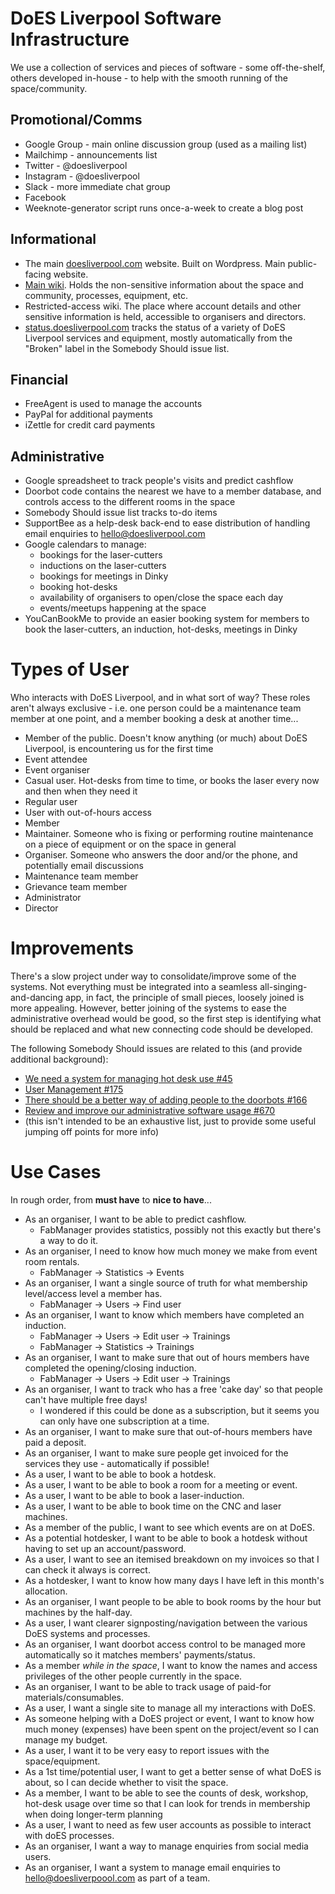# DoES Liverpool Software Infrastructure

We use a collection of services and pieces of software - some off-the-shelf, others developed in-house - to help with the smooth running of the space/community.

## Promotional/Comms

 * Google Group - main online discussion group (used as a mailing list)
 * Mailchimp - announcements list
 * Twitter - @doesliverpool
 * Instagram - @doesliverpool
 * Slack - more immediate chat group
 * Facebook 
 * Weeknote-generator script runs once-a-week to create a blog post

## Informational

 * The main [doesliverpool.com](http://doesliverpool.com) website.  Built on Wordpress.  Main public-facing website.
 * [Main wiki](https://github.com/DoESLiverpool/wiki/wiki).  Holds the non-sensitive information about the space and community, processes, equipment, etc.
 * Restricted-access wiki.  The place where account details and other sensitive information is held, accessible to organisers and directors.
 * [status.doesliverpool.com](http://status.doesliverpool.com) tracks the status of a variety of DoES Liverpool services and equipment, mostly automatically from the "Broken" label in the Somebody Should issue list.

## Financial

 * FreeAgent is used to manage the accounts
 * PayPal for additional payments
 * iZettle for credit card payments

## Administrative

 * Google spreadsheet to track people's visits and predict cashflow
 * Doorbot code contains the nearest we have to a member database, and controls access to the different rooms in the space
 * Somebody Should issue list tracks to-do items
 * SupportBee as a help-desk back-end to ease distribution of handling email enquiries to hello@doesliverpool.com
 * Google calendars to manage:
   * bookings for the laser-cutters
   * inductions on the laser-cutters
   * bookings for meetings in Dinky
   * booking hot-desks
   * availability of organisers to open/close the space each day
   * events/meetups happening at the space
 * YouCanBookMe to provide an easier booking system for members to book the laser-cutters, an induction, hot-desks, meetings in Dinky

# Types of User

Who interacts with DoES Liverpool, and in what sort of way?  These roles aren't always exclusive - i.e. one person could be a maintenance team member at one point, and a member booking a desk at another time...

 * Member of the public.  Doesn't know anything (or much) about DoES Liverpool, is encountering us for the first time
 * Event attendee
 * Event organiser
 * Casual user.  Hot-desks from time to time, or books the laser every now and then when they need it
 * Regular user
 * User with out-of-hours access
 * Member
 * Maintainer.  Someone who is fixing or performing routine maintenance on a piece of equipment or on the space in general
 * Organiser.  Someone who answers the door and/or the phone, and potentially email discussions
 * Maintenance team member
 * Grievance team member
 * Administrator
 * Director

# Improvements

There's a slow project under way to consolidate/improve some of the systems.  Not everything must be integrated into a seamless all-singing-and-dancing app, in fact, the principle of small pieces, loosely joined is more appealing.  However, better joining of the systems to ease the administrative overhead would be good, so the first step is identifying what should be replaced and what new connecting code should be developed.

The following Somebody Should issues are related to this (and provide additional background):
 * [We need a system for managing hot desk use #45](https://github.com/DoESLiverpool/somebody-should/issues/45)
 * [User Management #175](https://github.com/DoESLiverpool/somebody-should/issues/175)
 * [There should be a better way of adding people to the doorbots #166](https://github.com/DoESLiverpool/somebody-should/issues/166)
 * [Review and improve our administrative software usage #670](https://github.com/DoESLiverpool/somebody-should/issues/670)
 * (this isn't intended to be an exhaustive list, just to provide some useful jumping off points for more info)
 
# Use Cases
 
In rough order, from **must have** to **nice to have**...

 * As an organiser, I want to be able to predict cashflow.
     * FabManager provides statistics, possibly not this exactly but there's a way to do it.
 * As an organiser, I need to know how much money we make from event room rentals.
     * FabManager -> Statistics -> Events
 * As an organiser, I want a single source of truth for what membership level/access level a member has.
     * FabManager -> Users -> Find user
 * As an organiser, I want to know which members have completed an induction.
     * FabManager -> Users -> Edit user -> Trainings
     * FabManager -> Statistics -> Trainings
 * As an organiser, I want to make sure that out of hours members have completed the opening/closing induction.
     * FabManager -> Users -> Edit user -> Trainings
 * As an organiser, I want to track who has a free 'cake day' so that people can't have multiple free days!
     * I wondered if this could be done as a subscription, but it seems you can only have one subscription at a time.
 * As an organiser, I want to make sure that out-of-hours members have paid a deposit.
 * As an organiser, I want to make sure people get invoiced for the services they use - automatically if possible!
 * As a user, I want to be able to book a hotdesk.
 * As a user, I want to be able to book a room for a meeting or event.
 * As a user, I want to be able to book a laser-induction.
 * As a user, I want to be able to book time on the CNC and laser machines.
 * As a member of the public, I want to see which events are on at DoES.
 * As a potential hotdesker, I want to be able to book a hotdesk without having to set up an account/password.
 * As a user, I want to see an itemised breakdown on my invoices so that I can check it always is correct.
 * As a hotdesker, I want to know how many days I have left in this month's allocation.
 * As an organiser, I want people to be able to book rooms by the hour but machines by the half-day.
 * As a user, I want clearer signposting/navigation between the various DoES systems and processes.
 * As an organiser, I want doorbot access control to be managed more automatically so it matches members' payments/status.
 * As a member *while in the space*, I want to know the names and access privileges of the other people currently in the space.
 * As an organiser, I want to be able to track usage of paid-for materials/consumables.
 * As a user, I want a single site to manage all my interactions with DoES.
 * As someone helping with a DoES project or event, I want to know how much money (expenses) have been spent on the project/event so I can manage my budget.
 * As a user, I want it to be very easy to report issues with the space/equipment.
 * As a 1st time/potential user, I want to get a better sense of what DoES is about, so I can decide whether to visit the space.
 * As a member, I want to be able to see the counts of desk, workshop, hot-desk usage over time so that I can look for trends in membership when doing longer-term planning
 * As a user, I want to need as few user accounts as possible to interact with doES processes.
 * As an organiser, I want a way to manage enquiries from social media users.
 * As an organiser, I want a system to manage email enquiries to hello@doesliverpoool.com as part of a team.


